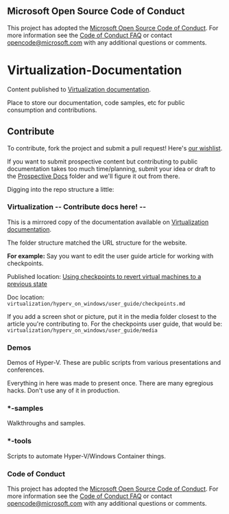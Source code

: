 ## Microsoft Open Source Code of Conduct

This project has adopted the [Microsoft Open Source Code of Conduct](https://opensource.microsoft.com/codeofconduct/).
For more information see the [Code of Conduct FAQ](https://opensource.microsoft.com/codeofconduct/faq/) or contact [opencode@microsoft.com](mailto:opencode@microsoft.com) with any additional questions or comments.

# Virtualization-Documentation

Content published to [Virtualization documentation](https://learn.microsoft.com/virtualization/).

Place to store our documentation, code samples, etc for public consumption and contributions.

## Contribute

To contribute, fork the project and submit a pull request!  Here's [our wishlist](./TODO.md).

If you want to submit prospective content but contributing to public documentation takes too much time/planning, submit your idea or draft to the [Prospective Docs](./prospective-docs) folder and we'll figure it out from there.

Digging into the repo structure a little:

### Virtualization -- Contribute docs here! --

This is a mirrored copy of the documentation available on [Virtualization documentation](https://learn.microsoft.com/virtualization/).

The folder structure matched the URL structure for the website.

**For example:**  Say you want to edit the user guide article for working with checkpoints.

Published location: [Using checkpoints to revert virtual machines to a previous state](https://learn.microsoft.com/virtualization/hyper-v-on-windows/user-guide/checkpoints)

Doc location:
`virtualization/hyperv_on_windows/user_guide/checkpoints.md`

If you add a screen shot or picture, put it in the media folder closest to the article you're contributing to.  For the checkpoints user guide, that would be:
`virtualization/hyperv_on_windows/user_guide/media`

### Demos
Demos of Hyper-V.  These are public scripts from various presentations and conferences.

Everything in here was made to present once.  There are many egregious hacks.  Don't use any of it in production.

### *-samples
Walkthroughs and samples.

### *-tools
Scripts to automate Hyper-V/Windows Container things.

### Code of Conduct

This project has adopted the [Microsoft Open Source Code of Conduct](https://opensource.microsoft.com/codeofconduct/). For more information see the [Code of Conduct FAQ](https://opensource.microsoft.com/codeofconduct/faq/) or contact [opencode@microsoft.com](mailto:opencode@microsoft.com) with any additional questions or comments.
